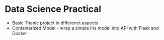 # Data Science Practical 
- Basic Titanic project in differenct aspects
- Containerized Model - wrap a simple Iris model into API with Flask and Docker
